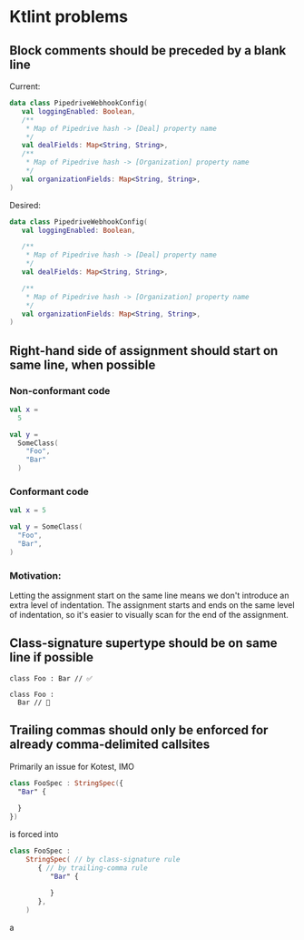 # Ktlint problems

## Block comments should be preceded by a blank line

Current:
```kotlin
data class PipedriveWebhookConfig(
   val loggingEnabled: Boolean,
   /**
    * Map of Pipedrive hash -> [Deal] property name
    */
   val dealFields: Map<String, String>,
   /**
    * Map of Pipedrive hash -> [Organization] property name
    */
   val organizationFields: Map<String, String>,
)
```

Desired:
```kotlin
data class PipedriveWebhookConfig(
   val loggingEnabled: Boolean,

   /**
    * Map of Pipedrive hash -> [Deal] property name
    */
   val dealFields: Map<String, String>,

   /**
    * Map of Pipedrive hash -> [Organization] property name
    */
   val organizationFields: Map<String, String>,
)
```


## Right-hand side of assignment should start on same line, when possible

### Non-conformant code
```kotlin
val x =
  5

val y = 
  SomeClass(
    "Foo",
    "Bar"
  )
```


### Conformant code
```kotlin
val x = 5

val y = SomeClass(
  "Foo",
  "Bar",
)
```

### Motivation:

Letting the assignment start on the same line means we don't introduce an extra level of indentation. The assignment starts and ends on the same level of indentation, so it's easier to visually scan for the end of the assignment.

## Class-signature supertype should be on same line if possible

```
class Foo : Bar // ✅

class Foo :
  Bar // 🚫
```

## Trailing commas should only be enforced for already comma-delimited callsites

Primarily an issue for Kotest, IMO

```kotlin
class FooSpec : StringSpec({
  "Bar" {
  
  }
})
```

is forced into
```kotlin
class FooSpec : 
	StringSpec( // by class-signature rule
	   { // by trailing-comma rule
	      "Bar" {
      
	      }
	   },
	)
```
a
